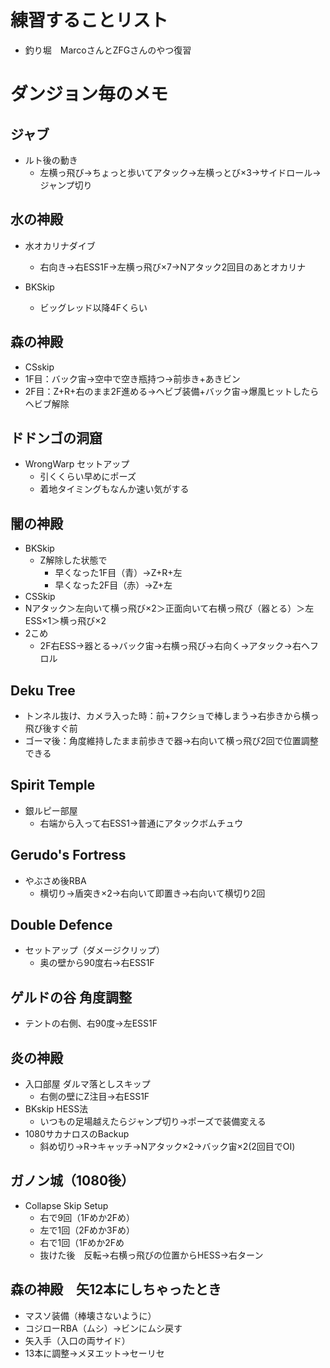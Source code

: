 # 練習することリスト

* 釣り堀　MarcoさんとZFGさんのやつ復習

# ダンジョン毎のメモ

## ジャブ
* ルト後の動き
  * 左横っ飛び→ちょっと歩いてアタック→左横っとび×3→サイドロール→ジャンプ切り


## 水の神殿
* 水オカリナダイブ
  * 右向き→右ESS1F→左横っ飛び×7→Nアタック2回目のあとオカリナ

* BKSkip
  * ビッグレッド以降4Fくらい

## 森の神殿
* CSskip
 * 1F目：バック宙→空中で空き瓶持つ→前歩き+あきビン
 * 2F目：Z+R+右のまま2F進める→ヘビブ装備+バック宙→爆風ヒットしたらヘビブ解除

## ドドンゴの洞窟
* WrongWarp セットアップ
  * 引くくらい早めにポーズ
  * 着地タイミングもなんか速い気がする

## 闇の神殿
* BKSkip
  * Z解除した状態で
    * 早くなった1F目（青）→Z+R+左
    * 早くなった2F目（赤）→Z+左
* CSSkip
 * Nアタック＞左向いて横っ飛び×2＞正面向いて右横っ飛び（器とる）＞左ESS×1＞横っ飛び×2
 * 2こめ
    * 2F右ESS→器とる→バック宙→右横っ飛び→右向く→アタック→右へフロル

## Deku Tree
* トンネル抜け、カメラ入った時：前+フクショで棒しまう→右歩きから横っ飛び後すぐ前
* ゴーマ後：角度維持したまま前歩きで器->右向いて横っ飛び2回で位置調整できる
  
## Spirit Temple
* 銀ルピー部屋
  * 右端から入って右ESS1→普通にアタックボムチュウ
    
## Gerudo's Fortress
* やぶさめ後RBA
  * 横切り→盾突き×2→右向いて即置き→右向いて横切り2回

## Double Defence
* セットアップ（ダメージクリップ）
  * 奥の壁から90度右→右ESS1F

## ゲルドの谷  角度調整
* テントの右側、右90度→左ESS1F

## 炎の神殿
* 入口部屋 ダルマ落としスキップ
  * 右側の壁にZ注目→右ESS1F
* BKskip HESS法
  * いつもの足場越えたらジャンプ切り→ポーズで装備変える
* 1080サカナロスのBackup
  * 斜め切り→R→キャッチ→Nアタック×2→バック宙×2(2回目でOI)

## ガノン城（1080後）
* Collapse Skip Setup
  * 右で9回（1Fめか2Fめ）
  * 左で1回（2Fめか3Fめ）
  * 右で1回（1Fめか2Fめ
  * 抜けた後　反転→右横っ飛びの位置からHESS→右ターン
  
## 森の神殿　矢12本にしちゃったとき
* マスソ装備（棒壊さないように）
* コジローRBA（ムシ）→ビンにムシ戻す
* 矢入手（入口の両サイド）
* 13本に調整→メヌエット→セーリセ
